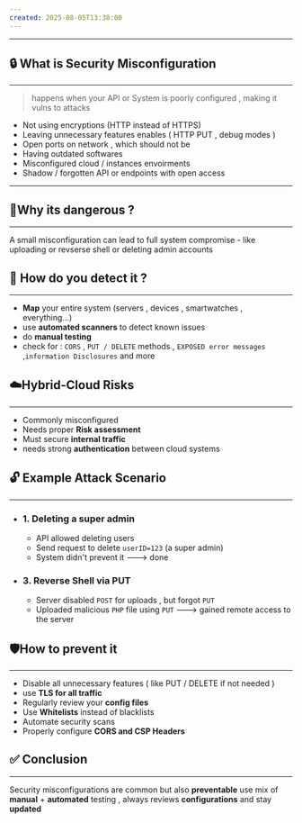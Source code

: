 ```yaml
---
created: 2025-08-05T13:38:00
---
```

---



## 🔒 What is Security Misconfiguration
---
> happens when your API or System is poorly configured , making it vulns to attacks

* Not using encryptions (HTTP instead of HTTPS)
* Leaving unnecessary features enables ( HTTP PUT , debug modes )
* Open ports on network , which should not be 
* Having outdated softwares 
* Misconfigured cloud / instances envoirments 
* Shadow / forgotten API or endpoints with open access
---


## 🧪Why its dangerous ?
---
A small misconfiguration can lead to full system compromise - like uploading or revserse shell or deleting admin accounts



## 🔬 How do you detect it ? 
---
* **Map** your entire system (servers , devices , smartwatches , everything...)
* use **automated scanners** to detect known issues 
* do **manual testing**
* check for : `CORS` , `PUT / DELETE` methods , `EXPOSED error messages` ,`information Disclosures` and more 


##  ☁️Hybrid-Cloud Risks
---
* Commonly misconfigured
* Needs proper **Risk assessment**
* Must secure **internal traffic**
* needs strong **authentication** between cloud systems


## 🔓 Example Attack Scenario 
---
* ### 1. Deleting a super admin 
	* API allowed deleting users 
	* Send request to delete `userID=123` (a super admin)
	* System didn't prevent it ---> done


* ### 3. Reverse Shell via PUT
	* Server disabled `POST` for uploads , but forgot `PUT`
	* Uploaded malicious `PHP` file using `PUT` ---> gained remote access to the server



## 🛡️How to prevent it 
---
* Disable all unnecessary features ( like PUT / DELETE if not needed )
* use **TLS for all traffic**
* Regularly review your **config files**
* Use **Whitelists** instead of blacklists 
* Automate security scans 
* Properly configure **CORS and CSP Headers**


## ✅ Conclusion 
---
Security misconfigurations are common but also **preventable** use mix of **manual** + **automated** testing , always reviews **configurations** and stay **updated**
